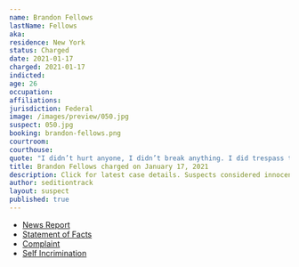 ```yaml
---
name: Brandon Fellows
lastName: Fellows
aka:
residence: New York
status: Charged
date: 2021-01-17
charged: 2021-01-17
indicted:
age: 26
occupation:
affiliations:
jurisdiction: Federal
image: /images/preview/050.jpg
suspect: 050.jpg
booking: brandon-fellows.png
courtroom:
courthouse:
quote: "I didn’t hurt anyone, I didn’t break anything. I did trespass though, I guess."
title: Brandon Fellows charged on January 17, 2021
description: Click for latest case details. Suspects considered innocent until proven guilty.
author: seditiontrack
layout: suspect
published: true
---
```

- [News Report](https://dailygazette.com/2021/01/17/feds-schenectady-man-charged-in-capital-insurrection/)
- [Statement of Facts](/opa/page/file/1355906/download)
- [Complaint](/opa/page/file/1355901/download)
- [Self Incrimination](https://www.bloomberg.com/news/articles/2021-01-12/-no-regrets-a-capitol-rioter-tells-his-story-from-inside)

